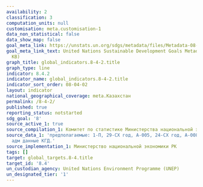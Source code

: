 ```yaml
---
availability: 2
classification: 3
computation_units: null
customisation: meta.customisation-1
data_non_statistical: false
data_show_map: false
goal_meta_link: https://unstats.un.org/sdgs/metadata/files/Metadata-08-04-02.pdf
goal_meta_link_text: United Nations Sustainable Development Goals Metadata (PDF 58.7
  KB)
graph_title: global_indicators.8-4-2.title
graph_type: line
indicator: 8.4.2
indicator_name: global_indicators.8-4-2.title
indicator_sort_order: 08-04-02
layout: indicator
national_geographical_coverage: meta.Казахстан
permalink: /8-4-2/
published: true
reporting_status: notstarted
sdg_goal: '8'
source_active_1: true
source_compilation_1: Комитет по статистике Министерства национальной экономики РК
source_data_1: 'предполагаемые: 1-П, 29-СХ год, А-005, 24-СХ год, А-008, 1-ТС-мес,
  адм данные КГД.'
source_implementation_1: Министерство национальной экономики РК
tags: []
target: global_targets.8-4.title
target_id: '8.4'
un_custodian_agency: United Nations Environment Programme (UNEP)
un_designated_tier: '1'
---
```

